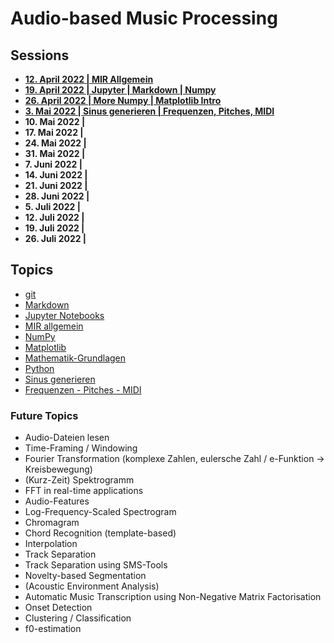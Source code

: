 # Audio-based Music Processing

## Sessions
- **[12. April 2022 | MIR Allgemein](/sessions/00_mir_allgemein.md)**
- **[19. April 2022 | Jupyter | Markdown | Numpy](/sessions/01_jupyter_numpy.md)**
- **[26. April 2022 | More Numpy | Matplotlib Intro](/sessions/02_numpy_matplotlib.md)** 
- **[3. Mai 2022 | Sinus generieren | Frequenzen, Pitches, MIDI](/sessions/03_sinus_midi.md)** 
- **10. Mai 2022 |** 
- **17. Mai 2022 |** 
- **24. Mai 2022 |** 
- **31. Mai 2022 |** 
- **7. Juni 2022 |** 
- **14. Juni 2022 |** 
- **21. Juni 2022 |** 
- **28. Juni 2022 |** 
- **5. Juli 2022 |** 
- **12. Juli 2022 |** 
- **19. Juli 2022 |** 
- **26. Juli 2022 |** 

## Topics
- [git](/topics/git.md)
- [Markdown](/topics/markdown.md)
- [Jupyter Notebooks](/topics/jupyter_notebooks.md)
- [MIR allgemein](/topics/mir_allgemein.pdf)
- [NumPy](/topics/numpy.ipynb)
- [Matplotlib](/topics/matplotlib.ipynb)
- [Mathematik-Grundlagen](/topics/Mathematik-Grundlagen.md)
- [Python](/topics/Python.ipynb)
- [Sinus generieren](/topics/sinus_generieren.ipynb)
- [Frequenzen - Pitches - MIDI](/topics/frequenz_pitches_midi.ipynb)

### Future Topics

- Audio-Dateien lesen
- Time-Framing / Windowing
- Fourier Transformation (komplexe Zahlen, eulersche Zahl / e-Funktion -> Kreisbewegung)
- (Kurz-Zeit) Spektrogramm
- FFT in real-time applications
- Audio-Features
- Log-Frequency-Scaled Spectrogram
- Chromagram
- Chord Recognition (template-based)
- Interpolation
- Track Separation
- Track Separation using SMS-Tools
- Novelty-based Segmentation
- (Acoustic Environment Analysis)
- Automatic Music Transcription using Non-Negative Matrix Factorisation
- Onset Detection
- Clustering / Classification
- f0-estimation